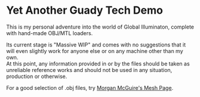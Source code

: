 Yet Another Guady Tech Demo
===========================

This is my personal adventure into the world of Global Illuminaton,
complete with hand-made OBJ/MTL loaders.

Its current stage is "Massive WIP" and comes with no suggestions that it
will even slightly work for anyone else or on any machine other than my
own.  
At this point, any information provided in or by the files should be
taken as unreliable reference works and should not be used in any
situation, production or otherwise.

For a good selection of .obj files, try [Morgan McGuire's Mesh
Page][Meshes].



[Meshes]: http://graphics.cs.williams.edu/data/meshes.xml
